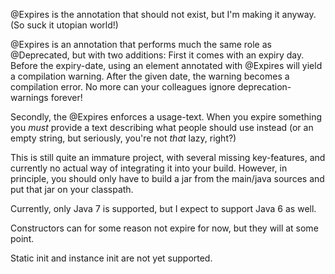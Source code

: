 @Expires is the annotation that should not exist, but I'm making it anyway. (So suck it utopian world!)

@Expires is an annotation that performs much the same role as @Deprecated, but with two additions: First it comes with an expiry day. Before the expiry-date, using an element annotated with @Expires will yield a compilation warning. After the given date, the warning becomes a compilation error. No more can your colleagues ignore deprecation-warnings forever!

Secondly, the @Expires enforces a usage-text. When you expire something you _must_ provide a text describing what people should use instead (or an empty string, but seriously, you're not _that_ lazy, right?)

This is still quite an immature project, with several missing key-features, and currently no actual way of integrating it into your build. However, in principle, you should only have to build a jar from the main/java sources and put that jar on your classpath.

Currently, only Java 7 is supported, but I expect to support Java 6 as well.

Constructors can for some reason not expire for now, but they will at some point.

Static init and instance init are not yet supported.

